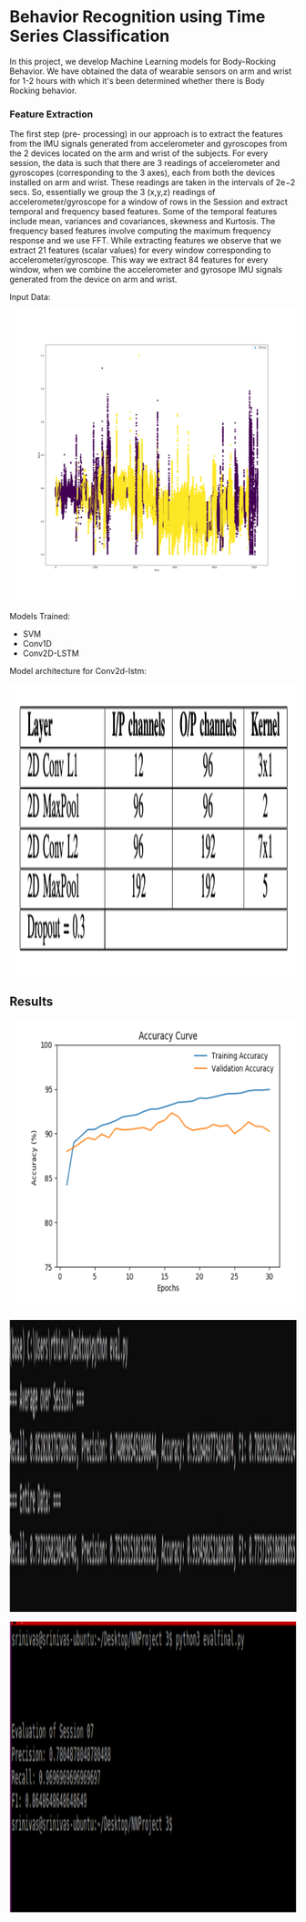 # Behavior Recognition using Time Series Classification

In this project, we develop Machine Learning models for Body-Rocking Behavior. We have obtained the data of wearable sensors on arm and wrist for 1-2 hours with which it's been determined whether there is Body Rocking behavior.

### Feature Extraction
The first step (pre- processing) in our approach is to extract the features from the IMU signals generated from accelerometer and gyroscopes from the 2 devices located on the arm and wrist of the subjects. For every session, the data is such that there are 3 readings of accelerometer and gyroscopes (corresponding to the 3 axes), each from both the devices installed on arm and wrist.
These readings are taken in the intervals of 2e−2 secs. So, essentially we group the 3 (x,y,z) readings of accelerometer/gyroscope for a window of rows in the Session and extract temporal and frequency based features. Some of the temporal features include mean, variances and covariances, skewness and Kurtosis. The frequency based features involve computing the maximum frequency response and we use FFT.
While extracting features we observe that we extract 21 features (scalar values) for every window corresponding to accelerometer/gyroscope. This way we extract 84 features for every window, when we combine the accelerometer and gyrosope IMU signals generated from the device on arm and wrist.

Input Data:
<p align="left">
  <img src="images/arm2.png" height="512" width="512" title="ARM 1 reading">
</p>


Models Trained:
- SVM 
- Conv1D
- Conv2D-LSTM

Model architecture for Conv2d-lstm:
<p align="left">
  <img src="images/cnn_architecture.png" height="512" width="512" title="CNN Architecture">
</p>

## Results
<p align="left">
  <img src="images/model_accuracy_curve.png" height="512" width="512" title="Model Accuracy curve">
</p>

<p align="right">
  <img src="images/results_svm.png" height="512" width="512" title="Results_svm">
</p>
<p align="left">
  <img src="images/results_cnn_lstm.png" height="512" width="512" title="Results_CNN_LSTM">
</p>
